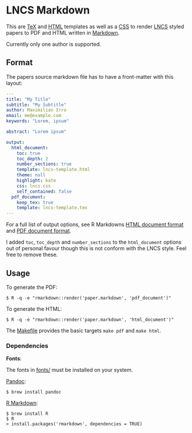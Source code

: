 # LNCS Markdown

This are [TeX](lncs-template.tex) and [HTML](lncs-template.html) templates as well as a [CSS](lncs.css) to render [LNCS](https://www.springer.com/computer/lncs?SGWID=0-164-6-793341-0) styled papers to PDF and HTML written in [Markdown](http://daringfireball.net/projects/markdown/).

Currently only one author is supported. 

## Format

The papers source markdown file has to have a front-matter with this layout:

```yaml
---
title: "My Title"
subtitle: "My Subtitle"
author: Maximilian Irro
email: me@example.com
keywords: "Lorem, ipsum"

abstract: "Lorem ipsum"

output:
  html_document:
    toc: true
    toc_depth: 2
    number_sections: true
    template: lncs-template.html
    theme: null
    highlight: kate
    css: lncs.css
    self_contained: false
  pdf_document:
    keep_tex: true
    template: lncs-template.tex
---
```

For a full list of output options, see R Markdowns [HTML document format](http://rmarkdown.rstudio.com/html_document_format.html) and [PDF document format](http://rmarkdown.rstudio.com/pdf_document_format.html).

I added `toc`, `toc_depth` and `number_sections` to the `html_document` options out of personal favour though this is not conform with the LNCS style. Feel free to remove these.


## Usage

To generate the PDF:

```
$ R -q -e "rmarkdown::render('paper.markdown', 'pdf_document')"
```

To generate the HTML:

```
$ R -q -e "rmarkdown::render('paper.markdown', 'html_document')"
```

The [Makefile](Makefile) provides the basic targets `make pdf` and `make html`.

### Dependencies

**Fonts**:

The fonts in [fonts/](fonts/) must be installed on your system. 

[Pandoc](http://pandoc.org):

```
$ brew install pandoc
```

[R Markdown](http://rmarkdown.rstudio.com):

```
$ brew install R 
$ R 
> install.packages('rmarkdown', dependencies = TRUE)
```